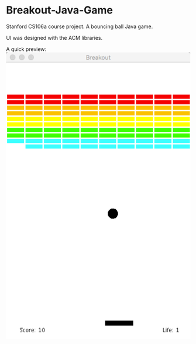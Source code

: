 # Breakout-Java-Game
Stanford CS106a course project. A bouncing ball Java game.

UI was designed with the ACM libraries.

A quick preview:  
![preview](/preview.png)

